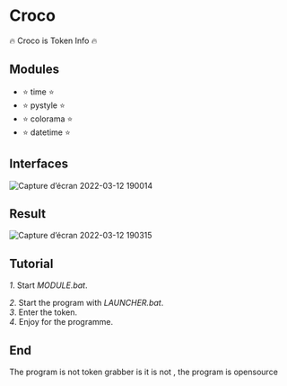 # Croco
🔥 Croco is Token Info 🔥
## Modules

- ⭐️ time ⭐️
- ⭐️ pystyle ⭐️
- ⭐️ colorama ⭐️
- ⭐️ datetime ⭐️

## Interfaces

![Capture d’écran 2022-03-12 190014](https://user-images.githubusercontent.com/101467355/158029334-fd80fcb3-7454-45b5-82c5-7f5bf401542c.png)

## Result

![Capture d’écran 2022-03-12 190315](https://user-images.githubusercontent.com/101467355/158029406-c1c62d8f-9df1-40d9-b8e8-89b6e6e6a733.png)

## Tutorial

*1*. Start *MODULE.bat*.

*2*. Start the program with *LAUNCHER.bat*.  
*3*. Enter the token.  
*4*. Enjoy for the programme.  

## End

The program is not token grabber is it is not , the program is opensource
